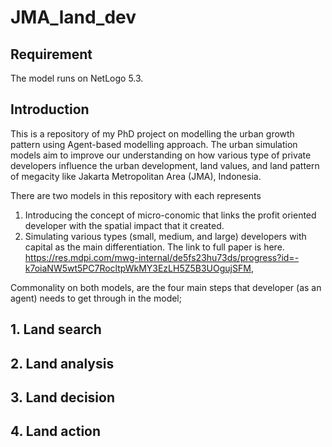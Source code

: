 # JMA_land_dev

## Requirement
The model runs on NetLogo 5.3. 

## Introduction
This is a repository of my PhD project on modelling the urban growth pattern using Agent-based modelling approach. The urban simulation models aim to improve our understanding on how various type of private developers influence the urban development, land values, and land pattern of megacity like Jakarta Metropolitan Area (JMA), Indonesia.

There are two models in this repository with each represents
1. Introducing the concept of micro-conomic that links the profit oriented developer with the spatial impact that it created.
2. Simulating various types (small, medium, and large) developers with capital as the main differentiation. The link to full paper is here. https://res.mdpi.com/mwg-internal/de5fs23hu73ds/progress?id=-k7oiaNW5wt5PC7RocltpWkMY3EzLH5Z5B3UOgujSFM,

Commonality on both models, are the four main steps that developer (as an agent) needs to get through in the model;
## 1. Land search


## 2. Land analysis

## 3. Land decision

## 4. Land action
